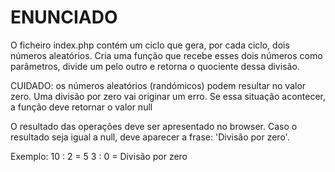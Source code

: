 # ENUNCIADO

O ficheiro index.php contém um ciclo que gera, por cada ciclo, dois números aleatórios.
Cria uma função que recebe esses dois números como parâmetros, divide um pelo outro e retorna
o quociente dessa divisão.

CUIDADO: os números aleatórios (randómicos) podem resultar no valor zero.
Uma divisão por zero vai originar um erro.
Se essa situação acontecer, a função deve retornar o valor null

O resultado das operações deve ser apresentado no browser.
Caso o resultado seja igual a null, deve aparecer a frase: 'Divisão por zero'.

Exemplo:
10 : 2 = 5
3 : 0 = Divisão por zero
